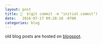 ```yaml
---
layout: post
title: 🤖  $(git commit -m "initial commit")
date:   2016-07-17 09:28:18 -0700
categories: blog
---
```


old blog posts are hosted on [blogspot][blogspot].

[blogspot]: https://zachwalton.blogspot.com
